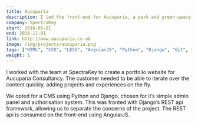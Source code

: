 ```yaml
---
title: Aucuparia
description: I led the front-end for Aucuparia, a park and green-space consultancy
company: SpectraKey
start: 2016-05-01
end: 2016-11-01
link: http://www.aucuparia.co.uk
image: /img/projects/aucuparia.png
tags: ["HTML", "CSS", "LESS", "AngularJS", "Python", "Django", "Git", "GitLab", "AWS ECS"]
weight: 1
---
```

I worked with the team at SpectraKey to create a portfolio website for Aucuparia Consultancy. The customer needed to be able to iterate over the content quickly, adding projects and experiences on the fly. 

We opted for a CMS using Python and Django, chosen for it’s simple admin panel and authorisation system. This was fronted with Django’s REST api framework, allowing us to separate the concerns of the project. The REST api is consumed on the front-end using AngularJS.

